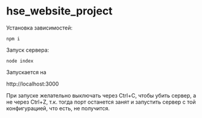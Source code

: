 # hse_website_project
Установка зависимостей:

`npm i `

Запуск сервера:

`node index` 

Запускается на

http://localhost:3000

При запуске желательно выключать через Ctrl+C, чтобы убить сервер, а не через Ctrl+Z, т.к. тогда порт останется занят и запустить сервер с той конфигурацией, что есть, не получится. 
